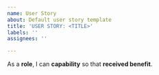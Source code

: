 ```yaml
---
name: User Story
about: Default user story template
title: 'USER STORY: <TITLE>'
labels: ''
assignees: ''

---
```


As a **role**, I can **capability** so that **received benefit**.
